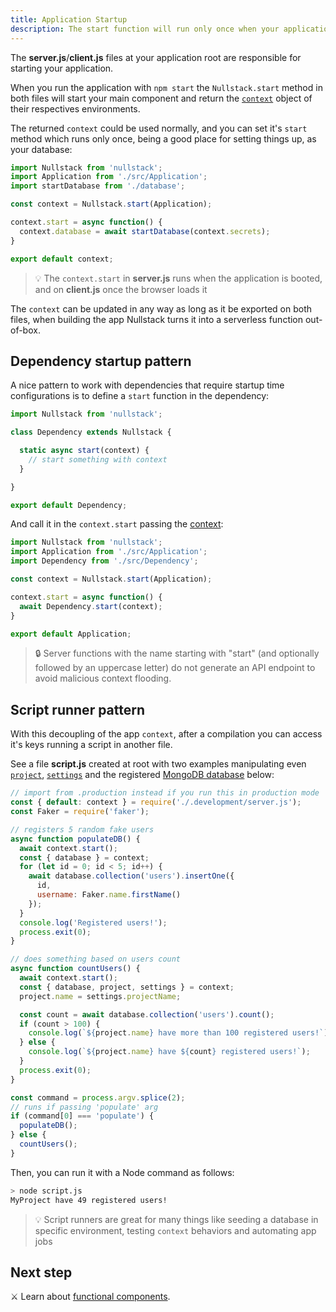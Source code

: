 ```yaml
---
title: Application Startup
description: The start function will run only once when your application loads and is a good place for setting up your context
---
```


The **server.js**/**client.js** files at your application root are responsible for starting your application.

When you run the application with `npm start` the `Nullstack.start` method in both files will start your main component and return the [`context`](/context) object of their respectives environments.

The returned `context` could be used normally, and you can set it's `start` method which runs only once, being a good place for setting things up, as your database:

```jsx
import Nullstack from 'nullstack';
import Application from './src/Application';
import startDatabase from './database';

const context = Nullstack.start(Application);

context.start = async function() {
  context.database = await startDatabase(context.secrets);
}

export default context;
```

> 💡 The `context.start` in **server.js** runs when the application is booted, and on **client.js** once the browser loads it

The `context` can be updated in any way as long as it be exported on both files, when building the app Nullstack turns it into a serverless function out-of-box.

## Dependency startup pattern

A nice pattern to work with dependencies that require startup time configurations is to define a `start` function in the dependency:

```jsx
import Nullstack from 'nullstack';

class Dependency extends Nullstack {

  static async start(context) {
    // start something with context
  }

}

export default Dependency;
```

And call it in the `context.start` passing the [context](/context):

```jsx
import Nullstack from 'nullstack';
import Application from './src/Application';
import Dependency from './src/Dependency';

const context = Nullstack.start(Application);

context.start = async function() {
  await Dependency.start(context);
}

export default Application;
```

> 🔒 Server functions with the name starting with "start" (and optionally followed by an uppercase letter) do not generate an API endpoint to avoid malicious context flooding.

## Script runner pattern

With this decoupling of the app `context`, after a compilation you can access it's keys running a script in another file.

See a file **script.js** created at root with two examples manipulating even [`project`](/context-project), [`settings`](/context-settings) and the registered [MongoDB database](/how-to-use-mongodb-with-nullstack) below:

```jsx
// import from .production instead if you run this in production mode
const { default: context } = require('./.development/server.js');
const Faker = require('faker');

// registers 5 random fake users
async function populateDB() {
  await context.start();
  const { database } = context;
  for (let id = 0; id < 5; id++) {
    await database.collection('users').insertOne({
      id,
      username: Faker.name.firstName()
    });
  }
  console.log('Registered users!');
  process.exit(0);
}

// does something based on users count
async function countUsers() {
  await context.start();
  const { database, project, settings } = context;
  project.name = settings.projectName;

  const count = await database.collection('users').count();
  if (count > 100) {
    console.log(`${project.name} have more than 100 registered users!`);
  } else {
    console.log(`${project.name} have ${count} registered users!`);
  }
  process.exit(0);
}

const command = process.argv.splice(2);
// runs if passing 'populate' arg
if (command[0] === 'populate') {
  populateDB();
} else {
  countUsers();
}
```

Then, you can run it with a Node command as follows:

```bash
> node script.js
MyProject have 49 registered users!
```

> 💡 Script runners are great for many things like seeding a database in specific environment, testing `context` behaviors and automating app jobs

## Next step

⚔ Learn about [functional components](/functional-components).